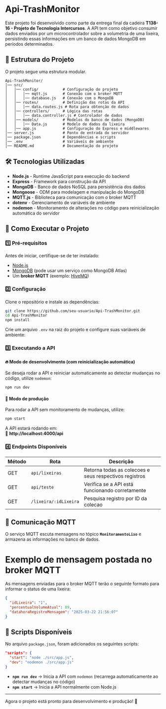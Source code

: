 # Api-TrashMonitor

Este projeto foi desenvolvido como parte da entrega final da cadeira **T138-16 - Projeto de Tecnologia Intercursos**. A API tem como objetivo consumir dados enviados por um microcontrolador sobre a volumetria de uma lixeira, persistindo essas informações em um banco de dados MongoDB em períodos determinados.

## 📁 Estrutura do Projeto

O projeto segue uma estrutura modular.

```
Api-TrashMonitor/
│── src/
│   │── config/           # Configuração do projeto
│   │   │── mqtt.js       # Conexão com o broker MQTT
│   │   │── database.js   # Conexão com o MongoDB
│   │── routes/           # Definição das rotas da API
│   │   │── data.routes.js # Rota para obtenção de dados
│   │── controllers/      # Lógica das rotas
│   │   │── data.controller.js # Controlador de dados
│   │── models/           # Modelos do banco de dados (MongoDB)
│   │   │── Data.js       # Modelo de dados da lixeira
│   │── app.js            # Configuração do Express e middlewares
│── server.js             # Ponto de entrada do servidor
│── package.json          # Dependências e scripts
│── .env                  # Variáveis de ambiente
│── README.md             # Documentação do projeto
```

## 🛠️ Tecnologias Utilizadas

- **Node.js** - Runtime JavaScript para execução do backend
- **Express** - Framework para construção da API
- **MongoDB** - Banco de dados NoSQL para persistência dos dados
- **Mongoose** - ODM para modelagem e manipulação do MongoDB
- **MQTT.js** - Biblioteca para comunicação com o broker MQTT
- **dotenv** - Gerenciamento de variáveis de ambiente
- **nodemon** - Monitoramento de alterações no código para reinicialização automática do servidor

## 🚀 Como Executar o Projeto

### 1️⃣ **Pré-requisitos**
Antes de iniciar, certifique-se de ter instalado:
- [Node.js](https://nodejs.org/)
- [MongoDB](https://www.mongodb.com/try/download/community) (pode usar um serviço como MongoDB Atlas)
- Um **broker MQTT** (exemplo: [HiveMQ](https://www.hivemq.com/mqtt/public-mqtt-broker/))

### 2️⃣ **Configuração**
Clone o repositório e instale as dependências:

```sh
git clone https://github.com/seu-usuario/Api-TrashMonitor.git
cd Api-TrashMonitor
npm install
```

Crie um arquivo `.env` na raiz do projeto e configure suas variáveis de ambiente:


### 3️⃣ **Executando a API**

#### 🔥 Modo de desenvolvimento (com reinicialização automática)
Se deseja rodar a API e reiniciar automaticamente ao detectar mudanças no código, utilize `nodemon`:

```sh
npm run dev
```

#### 🚀 Modo de produção
Para rodar a API sem monitoramento de mudanças, utilize:

```sh
npm start
```

A API estará rodando em:  
📌 **http://localhost:4000/api**

### 4️⃣ **Endpoints Disponíveis**
| Método | Rota             | Descrição |
|--------|-----------------|-----------|
| GET    | `api/lixeiras` | Retorna todas as colecoes e seus respectivos registros |
| GET    | `api/teste`         | Verifica se a API está funcionando corretamente |
| GET    | `/lixeira/:idLixeira`         | Pesquisa registro por ID da colecao |



## 📡 Comunicação MQTT
O serviço MQTT escuta mensagens no tópico **`MonitoramentoLixo`** e armazena as informações no banco de dados.

# Exemplo de mensagem postada no broker MQTT

As mensagens enviadas para o broker MQTT terão o seguinte formato para informar o status de uma lixeira:

```json
{
  "idLixeira": "1",
  "percentualVolumeAtual": 89,
  "datahoraRegistroMensagem": "2025-03-22 21:56:07"
}
```

## 📜 Scripts Disponíveis
No arquivo `package.json`, foram adicionados os seguintes scripts:

```json
"scripts": {
  "start": "node ./src/app.js",
  "dev": "nodemon ./src/app.js"
}
```

- **`npm run dev`** → Inicia a API com `nodemon` (recarrega automaticamente ao detectar mudanças no código)
- **`npm start`** → Inicia a API normalmente com Node.js

---

Agora o projeto está pronto para desenvolvimento e produção! 🚀

